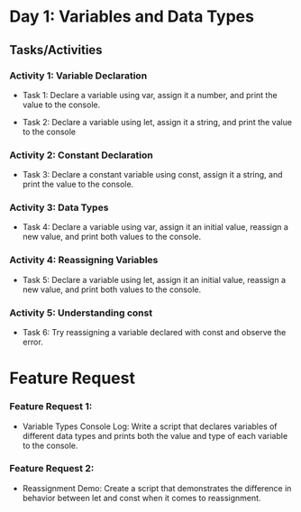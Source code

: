 # Day 1: Variables and Data Types

## Tasks/Activities

### Activity 1: Variable Declaration

- Task 1: Declare a variable using var, assign it a number, and print the value to the console.

- Task 2: Declare a variable using let, assign it a string, and print the value to the console

### Activity 2: Constant Declaration

- Task 3: Declare a constant variable using const, assign it a string, and print the value to the console.

### Activity 3: Data Types

- Task 4: Declare a variable using var, assign it an initial value, reassign a new value, and print both values to the console.

### Activity 4: Reassigning Variables

- Task 5: Declare a variable using let, assign it an initial value, reassign a new value, and print both values to the console.
    
### Activity 5: Understanding const

- Task 6: Try reassigning a variable declared with const and observe the error.

# Feature Request

### Feature Request 1: 
- Variable Types Console Log: Write a script that declares variables of different data types and prints both the value and type of each variable to the console.

### Feature Request 2: 
- Reassignment Demo: Create a script that demonstrates the difference in behavior between let and const when it comes to reassignment.